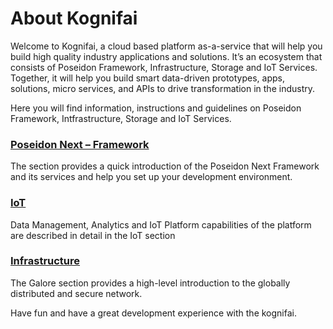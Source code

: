 # About Kognifai
Welcome to Kognifai, a cloud based platform as-a-service that will help you build high quality industry applications and solutions. 
It’s an ecosystem that consists of Poseidon Framework, Infrastructure, Storage and IoT Services. 
Together, it will help you build smart data-driven prototypes, apps, solutions, micro services, and APIs to drive transformation in the industry.

Here you will find information, instructions and guidelines on Poseidon Framework, Intfrastructure, Storage and IoT Services. 

### [Poseidon Next – Framework](https://github.com/kognifai/PoseidonNext-Framework/wiki/Developers-Getting-Started)
The section provides a quick introduction of the Poseidon Next Framework and its services and help you set up your development environment. 

### [IoT](https://github.com/kognifai/IoT/wiki)
Data Management, Analytics and IoT Platform capabilities of the platform are described in detail in the IoT section 
 
### [Infrastructure](https://github.com/kognifai/Infrastructure/blob/master/README.md#infrastructure_documentation)
The Galore section provides a high-level introduction to the globally distributed and secure network.

Have fun and have a great development experience with the kognifai.

